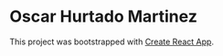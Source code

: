 # Oscar Hurtado Martinez

This project was bootstrapped with [Create React App](https://github.com/facebook/create-react-app).
